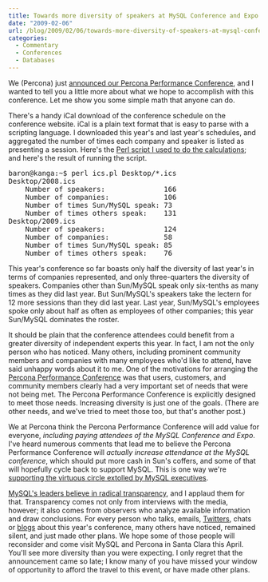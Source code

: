 ```yaml
---
title: Towards more diversity of speakers at MySQL Conference and Expo
date: "2009-02-06"
url: /blog/2009/02/06/towards-more-diversity-of-speakers-at-mysql-conference-and-expo/
categories:
  - Commentary
  - Conferences
  - Databases
---
```

We (Percona) just [announced our Percona Performance Conference][1], and I wanted to tell you a little more about what we hope to accomplish with this conference. Let me show you some simple math that anyone can do.

There's a handy iCal download of the conference schedule on the conference website. iCal is a plain text format that is easy to parse with a scripting language. I downloaded this year's and last year's schedules, and aggregated the number of times each company and speaker is listed as presenting a session. Here's the [Perl script I used to do the calculations][2]; and here's the result of running the script.

<pre>baron@kanga:~$ perl ics.pl Desktop/*.ics
Desktop/2008.ics
	Number of speakers:              166
	Number of companies:             106
	Number of times Sun/MySQL speak: 73
	Number of times others speak:    131
Desktop/2009.ics
	Number of speakers:              124
	Number of companies:             58
	Number of times Sun/MySQL speak: 85
	Number of times others speak:    76
</pre>

This year's conference so far boasts only half the diversity of last year's in terms of companies represented, and only three-quarters the diversity of speakers. Companies other than Sun/MySQL speak only six-tenths as many times as they did last year. But Sun/MySQL's speakers take the lectern for 12 more sessions than they did last year. Last year, Sun/MySQL's employees spoke only about half as often as employees of other companies; this year Sun/MySQL dominates the roster.

It should be plain that the conference attendees could benefit from a greater diversity of independent experts this year. In fact, I am not the only person who has noticed. Many others, including prominent community members and companies with many employees who'd like to attend, have said unhappy words about it to me. One of the motivations for arranging the [Percona Performance Conference][3] was that users, customers, and community members clearly had a very important set of needs that were not being met. The Percona Performance Conference is explicitly designed to meet those needs. Increasing diversity is just one of the goals. (There are other needs, and we've tried to meet those too, but that's another post.)

We at Percona think the Percona Performance Conference will add value for everyone, *including paying attendees of the MySQL Conference and Expo*. I've heard numerous comments that lead me to believe the Percona Performance Conference will *actually increase attendance at the MySQL conference*, which should put more cash in Sun's coffers, and some of that will hopefully cycle back to support MySQL. This is one way we're [supporting the virtuous circle extolled by MySQL executives][4].

[MySQL's leaders believe in radical transparency][5], and I applaud them for that. Transparency comes not only from interviews with the media, however; it also comes from observers who analyze available information and draw conclusions. For every person who talks, emails, [Twitters][6], chats or [blogs][7] about this year's conference, many others have noticed, remained silent, and just made other plans. We hope some of those people will reconsider and come visit MySQL and Percona in Santa Clara this April. You'll see more diversity than you were expecting. I only regret that the announcement came so late; I know many of you have missed your window of opportunity to afford the travel to this event, or have made other plans.

 [1]: http://www.mysqlperformanceblog.com/2009/02/05/announcing-percona-performance-conference-2009-on-april-22-23/
 [2]: /media/2009/02/icspl.txt
 [3]: http://conferences.percona.com/
 [4]: http://www.theopenforce.com/2008/04/two-markets-in.html
 [5]: http://news.cnet.com/8301-13505_3-10130185-16.html
 [6]: http://twitter.com/joped/statuses/1159220807
 [7]: http://dba-mysql.blogspot.com/2009/02/missing-speakers-in-mysql-conference.html
